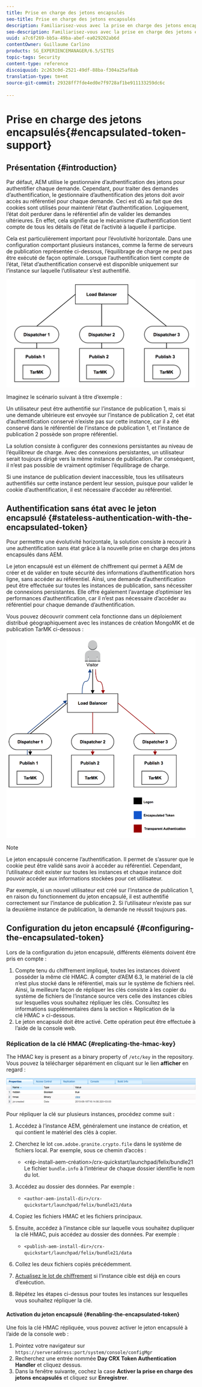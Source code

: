 ```yaml
---
title: Prise en charge des jetons encapsulés
seo-title: Prise en charge des jetons encapsulés
description: Familiarisez-vous avec la prise en charge des jetons encapsulés dans AEM.
seo-description: Familiarisez-vous avec la prise en charge des jetons encapsulés dans AEM.
uuid: a7c6f269-bb5a-49ba-abef-ea029202ab6d
contentOwner: Guillaume Carlino
products: SG_EXPERIENCEMANAGER/6.5/SITES
topic-tags: Security
content-type: reference
discoiquuid: 2c263c0d-2521-49df-88ba-f304a25af8ab
translation-type: tm+mt
source-git-commit: 29328ff7fde4ed0e7f9728af1be911133259dc6c

---
```



# Prise en charge des jetons encapsulés{#encapsulated-token-support}

## Présentation {#introduction}

Par défaut, AEM utilise le gestionnaire d’authentification des jetons pour authentifier chaque demande. Cependant, pour traiter des demandes d’authentification, le gestionnaire d’authentification des jetons doit avoir accès au référentiel pour chaque demande. Ceci est dû au fait que des cookies sont utilisés pour maintenir l’état d’authentification. Logiquement, l’état doit perdurer dans le référentiel afin de valider les demandes ultérieures. En effet, cela signifie que le mécanisme d’authentification tient compte de tous les détails de l’état de l’activité à laquelle il participe.

Cela est particulièrement important pour l’évolutivité horizontale. Dans une configuration comportant plusieurs instances, comme la ferme de serveurs de publication représentée ci-dessous, l’équilibrage de charge ne peut pas être exécuté de façon optimale. Lorsque l’authentification tient compte de l’état, l’état d’authentification conservé est disponible uniquement sur l’instance sur laquelle l’utilisateur s’est authentifié.

![chlimage_1-33](assets/chlimage_1-33a.png)

Imaginez le scénario suivant à titre d’exemple :

Un utilisateur peut être authentifié sur l’instance de publication 1, mais si une demande ultérieure est envoyée sur l’instance de publication 2, cet état d’authentification conservé n’existe pas sur cette instance, car il a été conservé dans le référentiel de l’instance de publication 1, et l’instance de publication 2 possède son propre référentiel.

La solution consiste à configurer des connexions persistantes au niveau de l’équilibreur de charge. Avec des connexions persistantes, un utilisateur serait toujours dirigé vers la même instance de publication. Par conséquent, il n’est pas possible de vraiment optimiser l’équilibrage de charge.

Si une instance de publication devient inaccessible, tous les utilisateurs authentifiés sur cette instance perdent leur session, puisque pour valider le cookie d’authentification, il est nécessaire d’accéder au référentiel.

## Authentification sans état avec le jeton encapsulé {#stateless-authentication-with-the-encapsulated-token}

Pour permettre une évolutivité horizontale, la solution consiste à recourir à une authentification sans état grâce à la nouvelle prise en charge des jetons encapsulés dans AEM.

Le jeton encapsulé est un élément de chiffrement qui permet à AEM de créer et de valider en toute sécurité des informations d’authentification hors ligne, sans accéder au référentiel. Ainsi, une demande d’authentification peut être effectuée sur toutes les instances de publication, sans nécessiter de connexions persistantes. Elle offre également l’avantage d’optimiser les performances d’authentification, car il n’est pas nécessaire d’accéder au référentiel pour chaque demande d’authentification.

Vous pouvez découvrir comment cela fonctionne dans un déploiement distribué géographiquement avec les instances de création MongoMK et de publication TarMK ci-dessous :

![chlimage_1-34](assets/chlimage_1-34a.png)

>[!NOTE]
>
>Le jeton encapsulé concerne l’authentification. Il permet de s’assurer que le cookie peut être validé sans avoir à accéder au référentiel. Cependant, l’utilisateur doit exister sur toutes les instances et chaque instance doit pouvoir accéder aux informations stockées pour cet utilisateur.
>
>Par exemple, si un nouvel utilisateur est créé sur l’instance de publication 1, en raison du fonctionnement du jeton encapsulé, il est authentifié correctement sur l’instance de publication 2. Si l’utilisateur n’existe pas sur la deuxième instance de publication, la demande ne réussit toujours pas.


## Configuration du jeton encapsulé {#configuring-the-encapsulated-token}

Lors de la configuration du jeton encapsulé, différents éléments doivent être pris en compte :

1. Compte tenu du chiffrement impliqué, toutes les instances doivent posséder la même clé HMAC. À compter d’AEM 6.3, le matériel de la clé n’est plus stocké dans le référentiel, mais sur le système de fichiers réel. Ainsi, la meilleure façon de répliquer les clés consiste à les copier du système de fichiers de l’instance source vers celle des instances cibles sur lesquelles vous souhaitez répliquer les clés. Consultez les informations supplémentaires dans la section « Réplication de la clé HMAC » ci-dessous.
1. Le jeton encapsulé doit être activé. Cette opération peut être effectuée à l’aide de la console web.

### Réplication de la clé HMAC {#replicating-the-hmac-key}

The HMAC key is present as a binary property of `/etc/key` in the repository. Vous pouvez la télécharger séparément en cliquant sur le lien **afficher** en regard :

![chlimage_1-35](assets/chlimage_1-35a.png)

Pour répliquer la clé sur plusieurs instances, procédez comme suit :

1. Accédez à l’instance AEM, généralement une instance de création, et qui contient le matériel des clés à copier.
1. Cherchez le lot `com.adobe.granite.crypto.file` dans le système de fichiers local. Par exemple, sous ce chemin d’accès :

   * &lt;rép-install-aem-création>/crx-quickstart/launchpad/felix/bundle21
   Le fichier `bundle.info` à l’intérieur de chaque dossier identifie le nom du lot.

1. Accédez au dossier des données. Par exemple :

   * `<author-aem-install-dir>/crx-quickstart/launchpad/felix/bundle21/data`

1. Copiez les fichiers HMAC et les fichiers principaux.
1. Ensuite, accédez à l’instance cible sur laquelle vous souhaitez dupliquer la clé HMAC, puis accédez au dossier des données. Par exemple :

   * `<publish-aem-install-dir>/crx-quickstart/launchpad/felix/bundle21/data`

1. Collez les deux fichiers copiés précédemment.
1. [Actualisez le lot de chiffrement](/help/communities/deploy-communities.md#refresh-the-granite-crypto-bundle) si l’instance cible est déjà en cours d’exécution.

1. Répétez les étapes ci-dessus pour toutes les instances sur lesquelles vous souhaitez répliquer la clé.

#### Activation du jeton encapsulé {#enabling-the-encapsulated-token}

Une fois la clé HMAC répliquée, vous pouvez activer le jeton encapsulé à l’aide de la console web :

1. Pointez votre navigateur sur `https://serveraddress:port/system/console/configMgr`
1. Recherchez une entrée nommée **Day CRX Token Authentication Handler** et cliquez dessus.
1. Dans la fenêtre suivante, cochez la case **Activer la prise en charge des jetons encapsulés** et cliquez sur **Enregistrer**.

